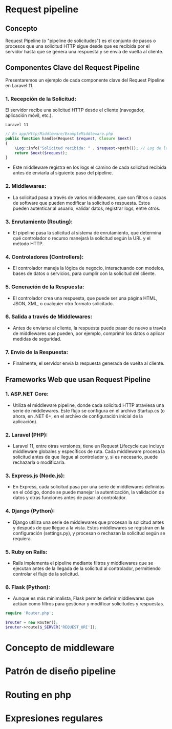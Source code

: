 # Request pipeline
## Concepto

Request Pipeline (o "pipeline de solicitudes") es el conjunto de pasos o procesos que una solicitud HTTP sigue desde que es recibida por el servidor hasta que se genera una respuesta y se envía de vuelta al cliente. 

## Componentes Clave del Request Pipeline
Presentaremos un ejemplo de cada componente clave del Request Pipeline en Laravel 11.

### 1. Recepción de la Solicitud: 
El servidor recibe una solicitud HTTP desde el cliente (navegador, aplicación móvil, etc.).

```Laravel 11```

```php
// En app/Http/Middleware/ExampleMiddleware.php
public function handle(Request $request, Closure $next)
{
    \Log::info("Solicitud recibida: " . $request->path()); // Log de la solicitud
    return $next($request);
}
```

* Este middleware registra en los logs el camino de cada solicitud recibida antes de enviarla al siguiente paso del pipeline.

### 2. Middlewares: 
* La solicitud pasa a través de varios middlewares, que son filtros o capas de software que pueden modificar la solicitud o respuesta. Estos pueden autenticar al usuario, validar datos, registrar logs, entre otros.

### 3. Enrutamiento (Routing): 
* El pipeline pasa la solicitud al sistema de enrutamiento, que determina qué controlador o recurso manejará la solicitud según la URL y el método HTTP.

### 4. Controladores (Controllers): 
* El controlador maneja la lógica de negocio, interactuando con modelos, bases de datos o servicios, para cumplir con la solicitud del cliente.

### 5. Generación de la Respuesta: 
* El controlador crea una respuesta, que puede ser una página HTML, JSON, XML, o cualquier otro formato solicitado.

### 6. Salida a través de Middlewares: 
* Antes de enviarse al cliente, la respuesta puede pasar de nuevo a través de middlewares que pueden, por ejemplo, comprimir los datos o aplicar medidas de seguridad.

### 7. Envío de la Respuesta: 
* Finalmente, el servidor envía la respuesta generada de vuelta al cliente.

## Frameworks Web que usan Request Pipeline

### 1. ASP.NET Core: 
* Utiliza el middleware pipeline, donde cada solicitud HTTP atraviesa una serie de middlewares. Este flujo se configura en el archivo Startup.cs (o ahora, en .NET 6+, en el archivo de configuración inicial de la aplicación).

### 2. Laravel (PHP): 
* Laravel 11, entre otras versiones, tiene un Request Lifecycle que incluye middleware globales y específicos de ruta. Cada middleware procesa la solicitud antes de que llegue al controlador y, si es necesario, puede rechazarla o modificarla.

### 3. Express.js (Node.js): 
* En Express, cada solicitud pasa por una serie de middlewares definidos en el código, donde se puede manejar la autenticación, la validación de datos y otras funciones antes de pasar al controlador.

### 4. Django (Python): 
* Django utiliza una serie de middlewares que procesan la solicitud antes y después de que llegue a la vista. Estos middlewares se registran en la configuración (settings.py), y procesan o rechazan la solicitud según se requiera.

### 5. Ruby on Rails: 
* Rails implementa el pipeline mediante filtros y middlewares que se ejecutan antes de la llegada de la solicitud al controlador, permitiendo controlar el flujo de la solicitud.

### 6. Flask (Python): 
* Aunque es más minimalista, Flask permite definir middlewares que actúan como filtros para gestionar y modificar solicitudes y respuestas.

```php
require 'Router.php'; 

$router = new Router(); 
$router->route($_SERVER['REQUEST_URI']); 
```

# Concepto de middleware
# Patrón de diseño pipeline
# Routing en php
# Expresiones regulares


